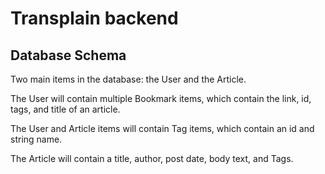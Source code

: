 # Transplain backend

## Database Schema

Two main items in the database: the User and the Article. 

The User will contain multiple Bookmark items, which contain the link, id, tags, and title of an article.

The User and Article items will contain Tag items, which contain an id and string name.

The Article will contain a title, author, post date, body text, and Tags.
